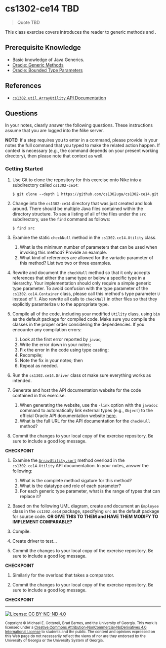 # cs1302-ce14 TBD

> Quote TBD

This class exercise covers introduces the reader to generic methods and .

## Prerequisite Knowledge

* Basic knowledge of Java Generics.
* [Oracle: Generic Methods](https://docs.oracle.com/javase/tutorial/extra/generics/methods.html)
* [Oracle: Bounded Type Parameters](https://docs.oracle.com/javase/tutorial/java/generics/bounded.html)

## References

* [`cs1302.util.ArrayUtility` API Documentation](http://cobweb.cs.uga.edu/~mec/cs1302/cs1302-ce14-api/)

## Questions

In your notes, clearly answer the following questions. These instructions assume that you are 
logged into the Nike server. 

**NOTE:** If a step requires you to enter in a command, please provide in your notes the full 
command that you typed to make the related action happen. If context is necessary (e.g., the 
command depends on your present working directory), then please note that context as well.

### Getting Started

1. Use Git to clone the repository for this exercise onto Nike into a subdirectory called `cs1302-ce14`:

   ```
   $ git clone --depth 1 https://github.com/cs1302uga/cs1302-ce14.git
   ```

1. Change into the `cs1302-ce14` directory that was just created and look around. There should be
   multiple Java files contained within the directory structure. To see a listing of all of the 
   files under the `src` subdirectory, use the `find` command as follows:
   
   ```
   $ find src
   ```

1. Examine the static `checkNull` method in the `cs1302.ce14.Utility` class. 

   1. What is the minimum number of parameters that can be used when invoking this method?
      Provide an example.
   1. What kind of references are allowed for the variadic parameter of this method? 
      List two two or three examples.
   
1. Rewrite and document the `checkNull` method so that it only accepts references that either
   the same type or below a specific type in a hierarchy. Your implementation should only
   require a simple generic type parameter. To avoid confusion with the type parameter
   of the `cs1302.ce14.Container` class, please call this method's type parameter `U`
   instead of `T`. Also rewrite all calls to `checkNull` in other files so that they explicitly 
   paramterize `U` to the appropriate type.
   
1. Compile all of the code, including your modified `Utility` class, using `bin` as the default package
   for compiled code. Make sure you compile the classes in the proper order considering the dependencies. 
   If you encounter any compilation errors:
   
   1. Look at the first error reported by `javac`;
   1. Write the error down in your notes;
   1. Fix the error in the code using type casting;
   1. Recompile;
   1. Note the fix in your notes; then
   1. Repeat as needed. 
   
1. Run the `cs1302.ce14.Driver` class ot make sure everything works as intended.

1. Generate and host the API documentation website for the code contained in this exercise.

   1. When generating the website, use the `-link` option with the `javadoc` command to 
   automatically link external types (e.g., `Object`) to the official Oracle API documentation website
   [here](https://docs.oracle.com/javase/8/docs/api).
   1. What is the full URL for the API documentation for the `checkNull` method?

1. Commit the changes to your local copy of the exercise repository. 
   Be sure to include a good log message.

**CHECKPOINT**

1. Examine the [`ArrayUtility.sort`](http://cobweb.cs.uga.edu/~mec/cs1302/cs1302-ce14-api/cs1302/util/ArrayUtility.html#sort-T:A-)
   method overload in the `cs1302.ce14.Utility` API documentation.
   In your notes, answer the following:
   
   1. What is the complete method sigature for this method?
   1. What is the datatype and role of each parameter?
   1. For each generic type parameter, what is the range of types that can replace it?
   
1. Based on the following UML diagram, create and document an `Employee` class in the
   `cs1302.ce14` package, specifying `src` as the default package for source code.
   **OR GIVE THIS TO THEM and HAVE THEM MODIFY TO IMPLEMENT COMPARABLE?**
   
1. Compile.

1. Create driver to test...

1. Commit the changes to your local copy of the exercise repository.
   Be sure to include a good log message.

**CHECKPOINT**

1. Similarly for the overload that takes a comparator.



1. Commit the changes to your local copy of the exercise repository.
   Be sure to include a good log message.

**CHECKPOINT**

<hr/>

[![License: CC BY-NC-ND 4.0](https://img.shields.io/badge/License-CC%20BY--NC--ND%204.0-lightgrey.svg)](http://creativecommons.org/licenses/by-nc-nd/4.0/)

<small>
Copyright &copy; Michael E. Cotterell, Brad Barnes, and the University of Georgia.
This work is licensed under a <a rel="license" href="http://creativecommons.org/licenses/by-nc-nd/4.0/">Creative Commons Attribution-NonCommercial-NoDerivatives 4.0 International License</a> to students and the public.
The content and opinions expressed on this Web page do not necessarily reflect the views of nor are they endorsed by the University of Georgia or the University System of Georgia.
</small>
